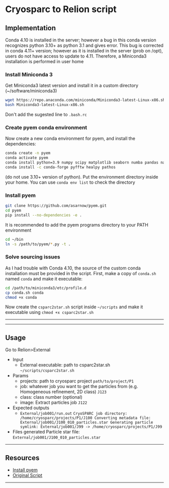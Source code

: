 # Cryosparc to Relion script

## Implementation

Conda 4.10 is installed in the server; however a bug in this conda version recognizes python 3.10+ as python 3.1 and gives error. This bug is corrected in conda 4.11+ version; however as it is installed in the server (prob on /opt), users do not have access to update to 4.11. Therefore, a Miniconda3 installation is performed in user home

###  Install Miniconda 3

 Get Miniconda3 latest version and install it in a custom directory (~/software/miniconda3)
```bash
wget https://repo.anaconda.com/miniconda/Miniconda3-latest-Linux-x86.sh
bash Miniconda3-latest-Linux-x86.sh
```
Don't add the sugested line to `.bash.rc`

### Create pyem conda environment

Now create a new conda environment for pyem, and install the dependencies:
```bash
conda create -n pyem
conda activate pyem
conda install python=3.9 numpy scipy matplotlib seaborn numba pandas natsort
conda install -c conda-forge pyfftw healpy pathos 
```
 (do not use 3.10+ version of python). Put the environment  directory inside your home. You can use `conda env list` to check the directory

### Install pyem
```bash
git clone https://github.com/asarnow/pyem.git
cd pyem
pip install --no-dependencies -e .
```
It is recommended to add the pyem programs directory to your PATH environment
```bash
cd ~/bin
ln -s /path/to/pyem/*.py -t .
```

### Solve sourcing issues

As I had trouble with Conda 4.10, the source of the custom conda installation must be provided in the script. First, make a copy of `conda.sh` named `conda` and make it executable: 
```bash
cd /path/to/miniconda3/etc/profile.d
cp conda.sh conda
chmod +x conda
```
Now create the `csparc2star.sh` script inside `~/scripts` and make it executable using `chmod +x csparc2star.sh ` 


---

---
## Usage

Go to Relion>External
- Input
	- External executable: path to csparc2star.sh `~/scripts/csparc2star.sh`
- Params
	- projects: path to cryosparc project `path/to/project/P1`
	- job: whatever job you want to get the particles from (e.g. Homogeneous refinement, 2D class) `J123`
	- class: class number (optional)
	- image: Extract particles job `J122`
- Expected outputs
	- `External/job001/run.out`
			```CryoSPARC job directory:		  /home/cryosparc/projects/P1/J100
			Converting metadata file:		  External/job001/J100_010_particles.star
			Generating particle symlink: External/job001/J99 -> /home/cryosparc/projects/P1/J99 ```
- Files generated
	 Particle star file: `External/job001/J100_010_particles.star`

---

## Resources

- [Install pyem](https://github.com/asarnow/pyem/wiki/Install-pyem-with-Miniconda)
- [Original Script](https://obsidian-gallimimus-08c.notion.site/RELION-d0ed3a31d1ef44e581acb30a9f61f7e6#ded47a6d782048798139ea97833a9371)


---

